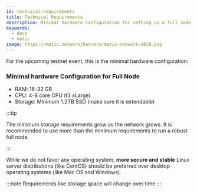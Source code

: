 ```yaml
---
id: technical-requirements
title: Technical Requirements
description: Minimal hardware configuration for setting up a full node.
keywords:
  - docs
  - matic
image: https://matic.network/banners/matic-network-16x9.png
---
```


For the upcoming testnet event, this is the minimal hardware configuration:

### Minimal hardware Configuration for Full Node
- RAM: 16-32 GB
- CPU: 4-8 core CPU (t3 xLarge)
- Storage: Minimum 1.2TB SSD (make sure it is extendable)

:::tip

The minimum storage requirements grow as the network grows.
It is recommended to use more than the minimum requirements to run a robust full node.

:::

While we do not favor any operating system, **more secure and stable** Linux server distributions (like CentOS) should be preferred over desktop operating systems (like Mac OS and Windows).

:::note
Requirements like storage space will change over time
:::
